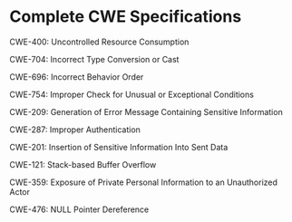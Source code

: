 

# Complete CWE Specifications

CWE-400: Uncontrolled Resource Consumption

CWE-704: Incorrect Type Conversion or Cast

CWE-696: Incorrect Behavior Order

CWE-754: Improper Check for Unusual or Exceptional Conditions

CWE-209: Generation of Error Message Containing Sensitive Information

CWE-287: Improper Authentication

CWE-201: Insertion of Sensitive Information Into Sent Data

CWE-121: Stack-based Buffer Overflow

CWE-359: Exposure of Private Personal Information to an Unauthorized Actor

CWE-476: NULL Pointer Dereference